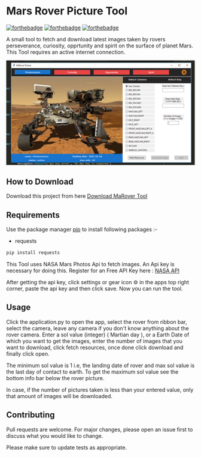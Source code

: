 # Mars Rover Picture Tool

[![forthebadge](https://forthebadge.com/images/badges/built-with-love.svg)](https://forthebadge.com)
[![forthebadge](https://forthebadge.com/images/badges/built-with-swag.svg)](https://forthebadge.com)
[![forthebadge](https://forthebadge.com/images/badges/made-with-python.svg)](https://forthebadge.com)

A small tool to fetch and download latest images taken by rovers perseverance, curiosity, opprtunity and spirit on the surface of planet Mars. This Tool requires an active internet connection.

![Alt text](app.png?raw=true "MaRover Tool")

## How to Download

Download this project from here [Download MaRover Tool](https://downgit.github.io/#/home?url=https://github.com/pyGuru123/Python-Space-Science/tree/main/Mars%20Rover%20Picture%20Tool)

## Requirements

Use the package manager [pip](https://pip.pypa.io/en/stable/) to install following packages :-
* requests

```bash
pip install requests
```

This Tool uses NASA Mars Photos Api to fetch images. An Api key is necessary for doing this. Register for an Free API Key here : [NASA API](https://api.nasa.gov/)

After getting the api key, click settings or gear icon ⚙️ in the apps top right corner, paste the api key and then click save. Now you can run the tool.

## Usage

Click the application.py to open the app, select the rover from ribbon bar, select the camera, leave any camera if you don't know anything about the rover camera. Enter a sol value (integer) ( Martian day ), or a Earth Date of which you want to get the images, enter the number of images that you want to download, click fetch resources, once done click download and finally click open.

The minimum sol value is 1 i.e, the landing date of rover and max sol value is the last day of contact to earth. To get the maximum sol value see the bottom info bar below the rover picture.

In case, if the number of pictures taken is less than your entered value, only that amount of images will be downloaded.

## Contributing

Pull requests are welcome. For major changes, please open an issue first to discuss what you would like to change.

Please make sure to update tests as appropriate.
